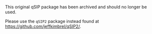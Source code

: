 This original qSIP package has been archived and should no longer be used.

Please use the `qSIP2` package instead found at https://github.com/jeffkimbrel/qSIP2/. 
